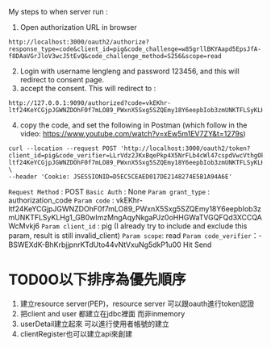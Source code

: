 My steps to when server run :
1. Open authorization URL in browser
```
http://localhost:3000/oauth2/authorize?response_type=code&client_id=pig&code_challenge=w85grllBKYAapd5EpsJfA-f8DAaVGrJloV3wcJ5tEvQ&code_challenge_method=S256&scope=read
```

2. Login with username lengleng and password 123456, and this will redirect to consent page.
3. accept the consent. This will redirect to :
```
http://127.0.0.1:9090/authorized?code=vkEKhr-ltf24KeYCGjpJGWNZDOhF0f7mLO89_PWxnX5Sxg5SZQEmy18Y6eepbIob3zmUNKTFLSyKLHg1_GB0wImzMngAqyNkgaPJz0oHHGWaTVGQFQd3XCCQAWcMvkj6
```

4. copy the code, and set the following in Postman (which follow in the video: https://www.youtube.com/watch?v=xEw5m1EV7ZY&t=1279s)
```
curl --location --request POST 'http://localhost:3000/oauth2/token?client_id=pig&code_verifier=LLrVdz2JKxBqePkp4X5NrFLb4cWl47cspdVwcVthgOk&code=vkEKhr-ltf24KeYCGjpJGWNZDOhF0f7mLO89_PWxnX5Sxg5SZQEmy18Y6eepbIob3zmUNKTFLSyKLHg1_GB0wImzMngAqyNkgaPJz0oHHGWaTVGQFQd3XCCQAWcMvkj6&grant_type=authorization_code&scope=read' \
--header 'Cookie: JSESSIONID=D5EC5CEAED017DE2148274E5B1A94A6E'
```

`Request Method` : POST
`Basic Auth` : None
`Param grant_type` : authorization_code
`Param code` : vkEKhr-ltf24KeYCGjpJGWNZDOhF0f7mLO89_PWxnX5Sxg5SZQEmy18Y6eepbIob3zmUNKTFLSyKLHg1_GB0wImzMngAqyNkgaPJz0oHHGWaTVGQFQd3XCCQAWcMvkj6
`Param client_id` : pig (I already try to include and exclude this param, result is still invalid_client)
`Param scope`: read
`Param code_verifier`：-BSWEXdK-BhKrbjjpnrKTdUto44vNtVxuNg5dkP1u00
Hit Send

# TOD0O以下排序為優先順序
1. 建立resource server(PEP)，resource server 可以跟oauth進行token認證
2. 把client and user 都建立在jdbc裡面 而非inmemory
3. userDetail建立起來 可以進行使用者帳號的建立 
4. clientRegister也可以建立api來創建